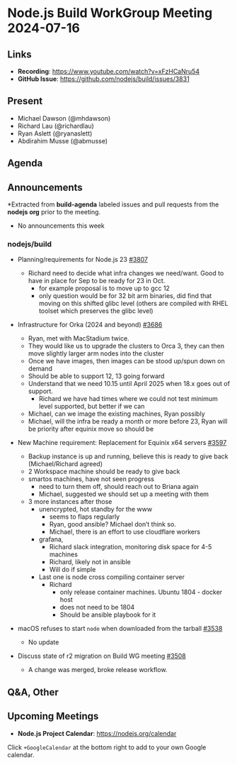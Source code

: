 # Node.js  Build WorkGroup Meeting 2024-07-16

## Links

* **Recording**:  <https://www.youtube.com/watch?v=xFzHCaNru54>
* **GitHub Issue**: <https://github.com/nodejs/build/issues/3831>

## Present

* Michael Dawson (@mhdawson)
* Richard Lau (@richardlau)
* Ryan Aslett (@ryanaslett)
* Abdirahim Musse (@abmusse)

## Agenda

## Announcements

*Extracted from **build-agenda** labeled issues and pull requests from the **nodejs org** prior to the meeting.

* No announcements this week

### nodejs/build

* Planning/requirements for Node.js 23 [#3807](https://github.com/nodejs/build/issues/3807)
  * Richard need to decide what infra changes we need/want. Good to have in place for Sep
    to be ready for 23 in Oct.
    * for example proposal is to move up to gcc 12
    * only question would be for 32 bit arm binaries, did find that moving on this shifted glibc level
      (others are compiled with RHEL toolset which preserves the glibc level)

* Infrastructure for Orka (2024 and beyond) [#3686](https://github.com/nodejs/build/issues/3686)
  * Ryan, met with MacStadium twice.
  * They would like us to upgrade the clusters to Orca 3, they can then move slightly larger arm
    nodes into the cluster
  * Once we have images, then images can be stood up/spun down on demand
  * Should be able to support 12, 13 going forward
  * Understand that we need 10.15 until April 2025 when 18.x goes out of support.
    * Richard we have had times where we could not test minimum level supported, but better if
      we can
  * Michael, can we image the existing machines, Ryan possibly
  * Michael, will the infra be ready a month or more before 23, Ryan will be priority after equinix
    move so should be

* New Machine requirement: Replacement for Equinix x64 servers [#3597](https://github.com/nodejs/build/issues/3597)
  * Backup instance is up and running, believe this is ready to give back (Michael/Richard agreed)
  * 2 Workspace machine should be ready to give back
  * smartos machines, have not seen progress
    * need to turn them off, should reach out to Briana again
    * Michael, suggested we should set up a meeting with them
  * 3 more instances after those
    * unencrypted, hot standby for the www
      * seems to flaps regularly
      * Ryan, good ansible? Michael don’t think so.
      * Michael, there is an effort to use cloudflare workers
    * grafana,
      * Richard slack integration, monitoring disk space for 4-5 machines
      * Richard, likely not in ansible
      * Will do if simple
    * Last one is node cross compiling container server
      * Richard
        * only release container machines. Ubuntu 1804 - docker host
        * does not need to be 1804
        * Should be ansible playbook for it

* macOS refuses to start `node` when downloaded from the tarball [#3538](https://github.com/nodejs/build/issues/3538)
  * No update

* Discuss state of r2 migration on Build WG meeting [#3508](https://github.com/nodejs/build/issues/3508)
  * A change was merged, broke release workflow.

## Q&A, Other

## Upcoming Meetings

* **Node.js Project Calendar**: <https://nodejs.org/calendar>

Click `+GoogleCalendar` at the bottom right to add to your own Google calendar.
